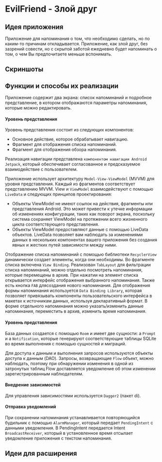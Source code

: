 EvilFriend - Злой друг
===================================

Идея приложения
--------------
Приложение для напоминания о том, что необходимо сделать, но по каким-то причинам откладывается.
Приложение, как злой друг, без зазрений совести, но с скрытой заботой ежедневно будет напоминать о том, о чем Вы предпочитаете меньше вспонимать.

Скриншоты
--------------


Функции и способы их реализации
--------------
Приложение содержит два экрана: список напоминаний и подробное представление, в котором отображаются параметры напоминания, которые можно редактировать.

#### Уровень  представления

Уровень представления состоит из следующих компонентов:
* Основное действие, которое обрабатывает навигацию.
* Фрагмент для отображения списка напоминаний.
* Фрагмент для отображения обзора напоминания.

Реализация навигации представлена `компонентом навигации Android Jetpack`, который обеспечивает согласованное и предсказуемое взаимодействие с пользователем.

Приложение использует архитектуру `Model-View-ViewModel` (MVVM) для уровня представления. Каждый из фрагментов соответствует представлению MVVM. View и `ViewModel` взаимодействуют с помощью `LiveData` и следующих принципов проектирования:

* Объекты ViewModel не имеют ссылок на действия, фрагменты или представления Android. Это может привести к утечке информации об изменениях конфигурации, таких как поворот экрана, поскольку система сохраняет ViewModel на протяжении всего жизненного цикла соответствующего представления.
* Объекты ViewModel предоставляют данные с помощью LiveData объектов. LiveData позволяет вам наблюдать за изменениями данных в нескольких компонентах вашего приложения без создания явных и жестких путей зависимости между ними.

Отображение списка напоминаний с помощью библиотеки `RecyclerView` динамически создает элементы, когда они необходимы. Во фрагменте списка включена `View Binding`.
Реализован `TabLayout` для фильтрации списка напоминаний, можно отдельно посмотреть напоминания, которые перемещены в архив.
При нажатии на элемент списка открывается интерфейс отображения выбранного напоминания. Также есть кнопка `FAB` длясоздания нового напоминания.
Для отображения формы напоминания используется `Data Binding Library`, которая позволяет привязывать компоненты пользовательского интерфейса в макетах к источникам данных, используя декларативный формат.
В форме отдельного напоминания можно указать/изменить данные напоминания, переместить в архив, изменить время напоминания.

#### Уровень  представления 

База данных создается с помощью `Room` и имеет две сущности: a `Prompt` и a `Notification`, которые генерируют соответствующие таблицы SQLite во время выполнения с помощью сущностей и миграций.

Для доступа к данным и выполнения запросов используются объекты доступа к данным (DAO).  Запросы, возвращающие `Flow` объект, можно наблюдать, поэтому при обнаружении изменения в одной из затронутых таблиц Flow доставляется уведомление об этом изменении зарегистрированным наблюдателям.

#### Внедрение зависимостей

Для управления зависимостями используется `Dagger2` (пакет di).

#### Отправка уведомлений

При сохранении напоминания устанавливается повторяющийся будильник с помощью  `AlarmManager`, который передает `PendingIntent` с данными уведомления.
В PendingIntent передается Intent `BroadcastReceiver`, который в установленное время отсылает уведомление приложения с текстом напоминания.


Идеи для расширения
--------------